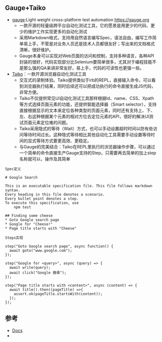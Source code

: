 ## Gauge+Taiko

* [gauge](https://github.com/getgauge/gauge):Light weight cross-platform test automation <https://gauge.org>
  - 一款开源的轻量级跨平台自动化测试工具，它的愿景是用更少的代码、更少的维护工作实现更多的自动化测试
  - 采用Markdown格式，支持用自然语言编写Spec，语法自由，编写工作简单易上手，不管是对业务人员还是技术人员都很友好；写出来的文档格式清晰，很好维护。
  - Gauge本身可以实现对Web页面的访问和控制，支持多种语言，各种API封装的很好，代码实现部分比Selenium要简单很多，尤其对于编程技能不是那么强的QA来讲非常友好，易上手，代码的可读性也更强一些。
* [Taiko](https://taiko.gauge.org/)：一款开源浏览器自动化测试工具
  - 交互式的录制体验。Taiko提供类似于irb的REPL，直接输入命令，可以看到浏览器执行结果，同时后续还可以把成功执行的命令直接生成JS代码，非常方便。
  - Taiko不仅提供常见UI自动化测试工具那样根据Id、name、CSS、Xpath等方式选择页面元素的功能，还提供智能选择器（Smart selector），支持直接根据显示的文本来定位各种类型的页面元素，同时还有支持上、下、左、右这种根据某个元素的相对方位去定位元素的API，很好的解决UI测试页面元素定位难的问题。
  - Taiko采用隐式的等待（Wait）方式，也可以手动设置超时时间以防有些访问等待时间过长。这种隐式等待相比其他自动化工具需要手动设置等待时间的显式等待方式要更高效、更稳定。
  - 与Gauge的完美结合：Taiko在REPL里执行的浏览器操作步骤，可以通过一个简单的命令直接生产Gauge支持的Step，只需要再去简单的加上step名称就可以，操作及其简单

```
Spec定义

# Google Search

This is an executable specification file. This file follows markdown syntax.
Every heading in this file denotes a scenario.
Every bullet point denotes a step.
To execute this specification, use
    npm test

## Finding some cheese
* Goto Google search page
* Google for "Cheese!"
* Page title starts with "Cheese"

Steps实现

step("Goto Google search page", async function() {
  await goto("www.google.com");
});

step("Google for <query>", async (query) => {
  await write(query);
  await click("Google 搜尋");
});

step("Page title starts with <content>", async (content) => {
  await title().then((pageTitle) =>{
    assert.ok(pageTitle.startsWith(content));
  });
});
```

## 参考

* [Docs](https://docs.gauge.org/)
* [](https://blog.csdn.net/amoscn/article/details/77713775)
